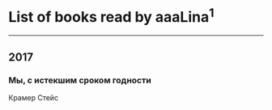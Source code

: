 # List of books read by aaaLina<sup>1</sup>
---

## 2017

### Мы, с истекшим сроком годности
Крамер Стейс



